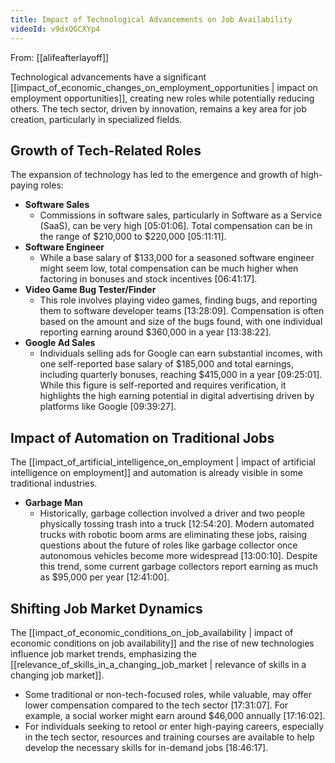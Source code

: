 ```yaml
---
title: Impact of Technological Advancements on Job Availability
videoId: v9dxQGCXYp4
---
```


From: [[alifeafterlayoff]] <br/> 

Technological advancements have a significant [[impact_of_economic_changes_on_employment_opportunities | impact on employment opportunities]], creating new roles while potentially reducing others. The tech sector, driven by innovation, remains a key area for job creation, particularly in specialized fields.

## Growth of Tech-Related Roles
The expansion of technology has led to the emergence and growth of high-paying roles:
*   **Software Sales**
    *   Commissions in software sales, particularly in Software as a Service (SaaS), can be very high <a class="yt-timestamp" data-t="05:01:06">[05:01:06]</a>. Total compensation can be in the range of $210,000 to $220,000 <a class="yt-timestamp" data-t="05:11:11">[05:11:11]</a>.
*   **Software Engineer**
    *   While a base salary of $133,000 for a seasoned software engineer might seem low, total compensation can be much higher when factoring in bonuses and stock incentives <a class="yt-timestamp" data-t="06:41:17">[06:41:17]</a>.
*   **Video Game Bug Tester/Finder**
    *   This role involves playing video games, finding bugs, and reporting them to software developer teams <a class="yt-timestamp" data-t="13:28:09">[13:28:09]</a>. Compensation is often based on the amount and size of the bugs found, with one individual reporting earning around $360,000 in a year <a class="yt-timestamp" data-t="13:38:22">[13:38:22]</a>.
*   **Google Ad Sales**
    *   Individuals selling ads for Google can earn substantial incomes, with one self-reported base salary of $185,000 and total earnings, including quarterly bonuses, reaching $415,000 in a year <a class="yt-timestamp" data-t="09:25:01">[09:25:01]</a>. While this figure is self-reported and requires verification, it highlights the high earning potential in digital advertising driven by platforms like Google <a class="yt-timestamp" data-t="09:39:27">[09:39:27]</a>.

## Impact of Automation on Traditional Jobs
The [[impact_of_artificial_intelligence_on_employment | impact of artificial intelligence on employment]] and automation is already visible in some traditional industries.
*   **Garbage Man**
    *   Historically, garbage collection involved a driver and two people physically tossing trash into a truck <a class="yt-timestamp" data-t="12:54:20">[12:54:20]</a>. Modern automated trucks with robotic boom arms are eliminating these jobs, raising questions about the future of roles like garbage collector once autonomous vehicles become more widespread <a class="yt-timestamp" data-t="13:00:10">[13:00:10]</a>. Despite this trend, some current garbage collectors report earning as much as $95,000 per year <a class="yt-timestamp" data-t="12:41:00">[12:41:00]</a>.

## Shifting Job Market Dynamics
The [[impact_of_economic_conditions_on_job_availability | impact of economic conditions on job availability]] and the rise of new technologies influence job market trends, emphasizing the [[relevance_of_skills_in_a_changing_job_market | relevance of skills in a changing job market]].
*   Some traditional or non-tech-focused roles, while valuable, may offer lower compensation compared to the tech sector <a class="yt-timestamp" data-t="17:31:07">[17:31:07]</a>. For example, a social worker might earn around $46,000 annually <a class="yt-timestamp" data-t="17:16:02">[17:16:02]</a>.
*   For individuals seeking to retool or enter high-paying careers, especially in the tech sector, resources and training courses are available to help develop the necessary skills for in-demand jobs <a class="yt-timestamp" data-t="18:46:17">[18:46:17]</a>.